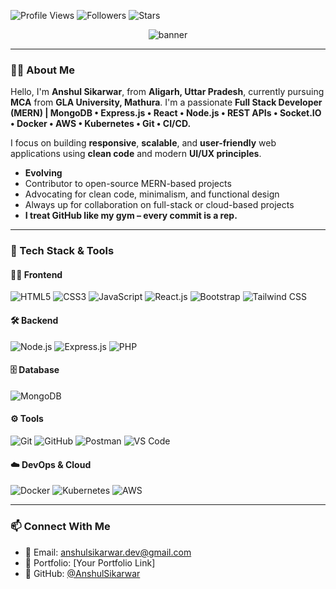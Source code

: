 ![Profile Views](https://img.shields.io/badge/Profile%20Views-1,154-silver)
![Followers](https://img.shields.io/badge/Followers-3-silver?logo=github)
![Stars](https://img.shields.io/badge/Stars-58-silver?logo=github)

<p align="center">
  <img src="https://media.licdn.com/dms/image/v2/D5616AQG66lmvKAQghQ/profile-displaybackgroundimage-shrink_350_1400/B56ZgZvjnEHUAY-/0/1752778554798?e=1757548800&v=beta&t=-KBErxSEto_jJ07aF6cG9c6AiLmYo3-UcXp9KOjtoDk" alt="banner" />
</p>

---

### 👨‍💻 About Me

Hello, I'm **Anshul Sikarwar**, from **Aligarh, Uttar Pradesh**, currently pursuing **MCA** from **GLA University, Mathura**. I'm a passionate **Full Stack Developer (MERN) | MongoDB • Express.js • React • Node.js • REST APIs • Socket.IO • Docker • AWS • Kubernetes • Git • CI/CD.**

I focus on building **responsive**, **scalable**, and **user-friendly** web applications using **clean code** and modern **UI/UX principles**.

- **Evolving**
- Contributor to open-source MERN-based projects
- Advocating for clean code, minimalism, and functional design
- Always up for collaboration on full-stack or cloud-based projects
- **I treat GitHub like my gym – every commit is a rep.**

---

### 🧰 Tech Stack & Tools

#### 👨‍🎨 Frontend  
![HTML5](https://img.shields.io/badge/-HTML5-E34F26?logo=html5&logoColor=white&style=flat-square)
![CSS3](https://img.shields.io/badge/-CSS3-1572B6?logo=css3&logoColor=white&style=flat-square)
![JavaScript](https://img.shields.io/badge/-JavaScript-F7DF1E?logo=javascript&logoColor=black&style=flat-square)
![React.js](https://img.shields.io/badge/-ReactJS-61DAFB?logo=react&logoColor=white&style=flat-square)
![Bootstrap](https://img.shields.io/badge/-Bootstrap-7952B3?logo=bootstrap&logoColor=white&style=flat-square)
![Tailwind CSS](https://img.shields.io/badge/-TailwindCSS-06B6D4?logo=tailwind-css&logoColor=white&style=flat-square)

#### 🛠️ Backend  
![Node.js](https://img.shields.io/badge/-NodeJS-339933?logo=node.js&logoColor=white&style=flat-square)
![Express.js](https://img.shields.io/badge/-ExpressJS-000000?logo=express&logoColor=white&style=flat-square)
![PHP](https://img.shields.io/badge/-PHP-777BB4?logo=php&logoColor=white&style=flat-square)

#### 🗄️ Database  
![MongoDB](https://img.shields.io/badge/-MongoDB-47A248?logo=mongodb&logoColor=white&style=flat-square)

#### ⚙️ Tools  
![Git](https://img.shields.io/badge/-Git-F05032?logo=git&logoColor=white&style=flat-square)
![GitHub](https://img.shields.io/badge/-GitHub-181717?logo=github&logoColor=white&style=flat-square)
![Postman](https://img.shields.io/badge/-Postman-FF6C37?logo=postman&logoColor=white&style=flat-square)
![VS Code](https://img.shields.io/badge/-VSCode-007ACC?logo=visual-studio-code&logoColor=white&style=flat-square)

#### ☁️ DevOps & Cloud  
![Docker](https://img.shields.io/badge/-Docker-2496ED?logo=docker&logoColor=white&style=flat-square)
![Kubernetes](https://img.shields.io/badge/-Kubernetes-326CE5?logo=kubernetes&logoColor=white&style=flat-square)
![AWS](https://img.shields.io/badge/-AWS-232F3E?logo=amazon-aws&logoColor=white&style=flat-square)

---

### 📫 Connect With Me

- 📧 Email: anshulsikarwar.dev@gmail.com  
- 💼 Portfolio: [Your Portfolio Link]  
- 🐙 GitHub: [@AnshulSikarwar](https://github.com/AnshulSikarwar)
